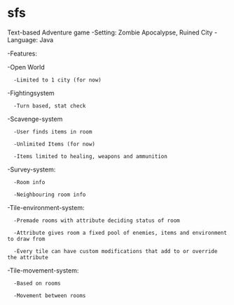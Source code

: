 # sfs

Text-based Adventure game
-Setting: Zombie Apocalypse, Ruined City
-Language: Java

-Features:

  -Open World
  
      -Limited to 1 city (for now)
      
      
  -Fightingsystem
  
      -Turn based, stat check
      
  -Scavenge-system
  
      -User finds items in room
      
      -Unlimited Items (for now)
      
      -Items limited to healing, weapons and ammunition
      
      
  -Survey-system: 
  
      -Room info
      
      -Neighbouring room info
      
      
  -Tile-environment-system: 
  
      -Premade rooms with attribute deciding status of room
      
      -Attribute gives room a fixed pool of enemies, items and environment to draw from
      
      -Every tile can have custom modifications that add to or override the attribute
      
      
  -Tile-movement-system: 
  
      -Based on rooms
      
      -Movement between rooms
      
  


 
 
